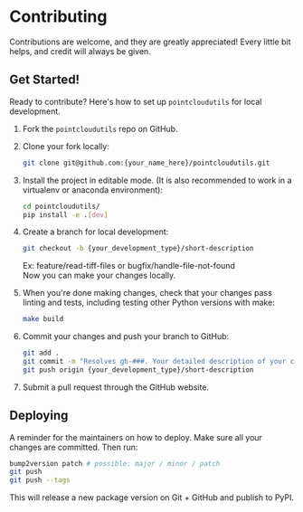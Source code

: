 # Contributing

Contributions are welcome, and they are greatly appreciated! Every little bit
helps, and credit will always be given.

## Get Started!

Ready to contribute? Here's how to set up `pointcloudutils` for local development.

1. Fork the `pointcloudutils` repo on GitHub.

2. Clone your fork locally:

    ```bash
    git clone git@github.com:{your_name_here}/pointcloudutils.git
    ```

3. Install the project in editable mode. (It is also recommended to work in a virtualenv or anaconda environment):

    ```bash
    cd pointcloudutils/
    pip install -e .[dev]
    ```

4. Create a branch for local development:

    ```bash
    git checkout -b {your_development_type}/short-description
    ```

    Ex: feature/read-tiff-files or bugfix/handle-file-not-found<br>
    Now you can make your changes locally.

5. When you're done making changes, check that your changes pass linting and
   tests, including testing other Python versions with make:

    ```bash
    make build
    ```

6. Commit your changes and push your branch to GitHub:

    ```bash
    git add .
    git commit -m "Resolves gh-###. Your detailed description of your changes."
    git push origin {your_development_type}/short-description
    ```

7. Submit a pull request through the GitHub website.

## Deploying

A reminder for the maintainers on how to deploy.
Make sure all your changes are committed.
Then run:

```bash
bump2version patch # possible: major / minor / patch
git push
git push --tags
```

This will release a new package version on Git + GitHub and publish to PyPI.
